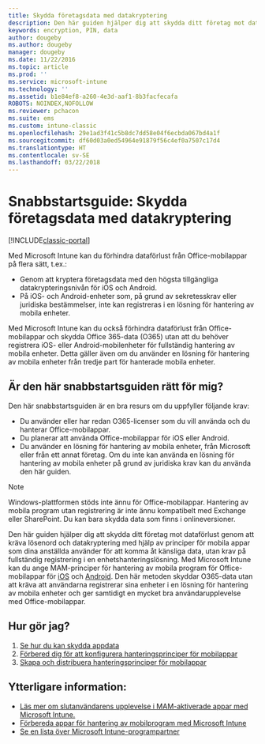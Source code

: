 ```yaml
---
title: Skydda företagsdata med datakryptering
description: Den här guiden hjälper dig att skydda ditt företag mot dataförlust genom att kräva ett lösenord och datakryptering med hjälp av en princip för mobila appar.
keywords: encryption, PIN, data
author: dougeby
ms.author: dougeby
manager: dougeby
ms.date: 11/22/2016
ms.topic: article
ms.prod: ''
ms.service: microsoft-intune
ms.technology: ''
ms.assetid: b1e84ef8-a260-4e3d-aaf1-8b3facfecafa
ROBOTS: NOINDEX,NOFOLLOW
ms.reviewer: pchacon
ms.suite: ems
ms.custom: intune-classic
ms.openlocfilehash: 29e1ad3f41c5b8dc7dd58e04f6ecbda067bd4a1f
ms.sourcegitcommit: df60d03a0ed54964e91879f56c4ef0a7507c17d4
ms.translationtype: HT
ms.contentlocale: sv-SE
ms.lasthandoff: 03/22/2018
---
```

# <a name="quick-start-guide-protect-company-data-with-data-encryption"></a>Snabbstartsguide: Skydda företagsdata med datakryptering

[!INCLUDE[classic-portal](../includes/classic-portal.md)]

Med Microsoft Intune kan du förhindra dataförlust från Office-mobilappar på flera sätt, t.ex.:
- Genom att kryptera företagsdata med den högsta tillgängliga datakrypteringsnivån för iOS och Android.
- På iOS- och Android-enheter som, på grund av sekretesskrav eller juridiska bestämmelser, inte kan registreras i en lösning för hantering av mobila enheter.

Med Microsoft Intune kan du också förhindra dataförlust från Office-mobilappar och skydda Office 365-data (O365) utan att du behöver registrera iOS- eller Android-mobilenheter för fullständig hantering av mobila enheter. Detta gäller även om du använder en lösning för hantering av mobila enheter från tredje part för hanterade mobila enheter.

## <a name="is-this-quick-start-guide-right-for-me"></a>Är den här snabbstartsguiden rätt för mig?
Den här snabbstartsguiden är en bra resurs om du uppfyller följande krav:
- Du använder eller har redan O365-licenser som du vill använda och du hanterar Office-mobilappar.
- Du planerar att använda Office-mobilappar för iOS eller Android.
- Du använder en lösning för hantering av mobila enheter, från Microsoft eller från ett annat företag. Om du inte kan använda en lösning för hantering av mobila enheter på grund av juridiska krav kan du använda den här guiden.

> [!NOTE]
> Windows-plattformen stöds inte ännu för Office-mobilappar. Hantering av mobila program utan registrering är inte ännu kompatibelt med Exchange eller SharePoint. Du kan bara skydda data som finns i onlineversioner.

Den här guiden hjälper dig att skydda ditt företag mot dataförlust genom att kräva lösenord och datakryptering med hjälp av principer för mobila appar som dina anställda använder för att komma åt känsliga data, utan krav på fullständig registrering i en enhetshanteringslösning. Med Microsoft Intune kan du ange MAM-principer för hantering av mobila program för Office-mobilappar för [iOS](https://products.office.com/mobile/office-mobile-apps-for-ios) och [Android](https://products.office.com/mobile/office-mobile-apps-for-android). Den här metoden skyddar O365-data utan att kräva att användarna registrerar sina enheter i en lösning för hantering av mobila enheter och ger samtidigt en mycket bra användarupplevelse med Office-mobilappar.

## <a name="how-do-i-do-it"></a>Hur gör jag?
1.  [Se hur du kan skydda appdata](/intune-classic/deploy-use/protect-app-data-using-mobile-app-management-policies-with-microsoft-intune)
2.  [Förbered dig för att konfigurera hanteringsprinciper för mobilappar](/intune-classic/deploy-use/get-ready-to-configure-mobile-app-management-policies-with-microsoft-intune)
3.  [Skapa och distribuera hanteringsprinciper för mobilappar](/intune-classic/deploy-use/create-and-deploy-mobile-app-management-policies-with-microsoft-intune)

## <a name="additional-information"></a>Ytterligare information:
- [Läs mer om slutanvändarens upplevelse i MAM-aktiverade appar med Microsoft Intune.](/intune-classic/eploy-use/end-user-experience-for-mam-enabled-apps-with-microsoft-intune)
- [Förbereda appar för hantering av mobilprogram med Microsoft Intune](/intune/apps-prepare-mobile-application-management)
- [Se en lista över Microsoft Intune-programpartner](https://www.microsoft.com/cloud-platform/microsoft-intune-partners)
